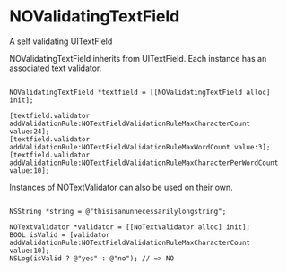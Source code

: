 NOValidatingTextField
=====================

A self validating UITextField

NOValidatingTextField inherits from UITextField. Each instance has an associated text validator.

```

NOValidatingTextField *textfield = [[NOValidatingTextField alloc] init];

[textfield.validator addValidationRule:NOTextFieldValidationRuleMaxCharacterCount value:24];
[textfield.validator addValidationRule:NOTextFieldValidationRuleMaxWordCount value:3];
[textfield.validator addValidationRule:NOTextFieldValidationRuleMaxCharacterPerWordCount value:10];

```

Instances of NOTextValidator can also be used on their own.

```

NSString *string = @"thisisanunnecessarilylongstring";

NOTextValidator *validator = [[NoTextValidator alloc] init];
BOOL isValid = [validator addValidationRule:NOTextFieldValidationRuleMaxCharacterCount value:10]; 
NSLog(isValid ? @"yes" : @"no"); // => NO

```



